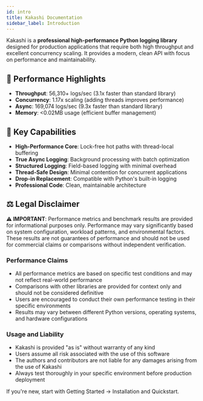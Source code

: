 ```yaml
---
id: intro
title: Kakashi Documentation
sidebar_label: Introduction
---
```


Kakashi is a **professional high-performance Python logging library** designed for production applications that require both high throughput and excellent concurrency scaling. It provides a modern, clean API with focus on performance and maintainability.

## 🚀 Performance Highlights

- **Throughput**: 56,310+ logs/sec (3.1x faster than standard library)
- **Concurrency**: 1.17x scaling (adding threads improves performance)
- **Async**: 169,074 logs/sec (9.3x faster than standard library)
- **Memory**: &lt;0.02MB usage (efficient buffer management)

## 🎯 Key Capabilities

- **High-Performance Core**: Lock-free hot paths with thread-local buffering
- **True Async Logging**: Background processing with batch optimization
- **Structured Logging**: Field-based logging with minimal overhead
- **Thread-Safe Design**: Minimal contention for concurrent applications
- **Drop-in Replacement**: Compatible with Python's built-in logging
- **Professional Code**: Clean, maintainable architecture

## ⚖️ Legal Disclaimer

**⚠️ IMPORTANT**: Performance metrics and benchmark results are provided for informational purposes only. Performance may vary significantly based on system configuration, workload patterns, and environmental factors. These results are not guarantees of performance and should not be used for commercial claims or comparisons without independent verification.

### Performance Claims
- All performance metrics are based on specific test conditions and may not reflect real-world performance
- Comparisons with other libraries are provided for context only and should not be considered definitive
- Users are encouraged to conduct their own performance testing in their specific environments
- Results may vary between different Python versions, operating systems, and hardware configurations

### Usage and Liability
- Kakashi is provided "as is" without warranty of any kind
- Users assume all risk associated with the use of this software
- The authors and contributors are not liable for any damages arising from the use of Kakashi
- Always test thoroughly in your specific environment before production deployment

If you're new, start with Getting Started → Installation and Quickstart.


